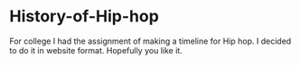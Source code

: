 # History-of-Hip-hop
For college I had the assignment of making a timeline for Hip hop. I decided to do it in website format. Hopefully you like it.
